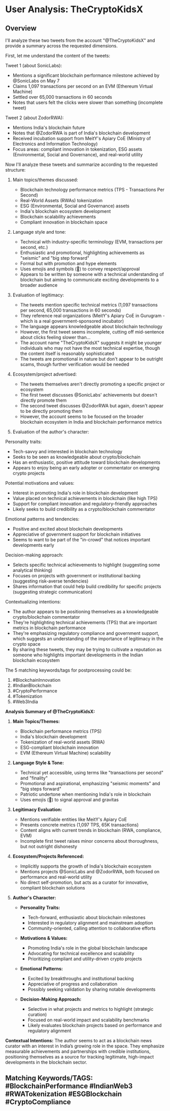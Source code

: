 # User Analysis: TheCryptoKidsX

## Overview

<think>
I'll analyze these two tweets from the account "@TheCryptoKidsX" and provide a summary across the requested dimensions.

First, let me understand the content of the tweets:

Tweet 1 (about SonicLabs):
- Mentions a significant blockchain performance milestone achieved by @SonicLabs on May 7
- Claims 1,097 transactions per second on an EVM (Ethereum Virtual Machine)
- Settled over 65,000 transactions in 60 seconds
- Notes that users felt the clicks were slower than something (incomplete tweet)

Tweet 2 (about ZodorRWA):
- Mentions India's blockchain future
- Notes that @ZodorRWA is part of India's blockchain development
- Received incubation support from MeitY's Apiary CoE (Ministry of Electronics and Information Technology)
- Focus areas: compliant innovation in tokenization, ESG assets (Environmental, Social and Governance), and real-world utility

Now I'll analyze these tweets and summarize according to the requested structure:

1. Main topics/themes discussed:
   - Blockchain technology performance metrics (TPS - Transactions Per Second)
   - Real-World Assets (RWAs) tokenization
   - ESG (Environmental, Social and Governance) assets
   - India's blockchain ecosystem development
   - Blockchain scalability achievements
   - Compliant innovation in blockchain space

2. Language style and tone:
   - Technical with industry-specific terminology (EVM, transactions per second, etc.)
   - Enthusiastic and promotional, highlighting achievements as "seismic" and "big step forward"
   - Formal but with promotion and hype elements
   - Uses emojis and symbols (🫡) to convey respect/approval
   - Appears to be written by someone with a technical understanding of blockchain but aiming to communicate exciting developments to a broader audience

3. Evaluation of legitimacy:
   - The tweets mention specific technical metrics (1,097 transactions per second, 65,000 transactions in 60 seconds)
   - They reference real organizations (MeitY's Apiary CoE in Gurugram - which is a real government-sponsored incubator)
   - The language appears knowledgeable about blockchain technology
   - However, the first tweet seems incomplete, cutting off mid-sentence about clicks feeling slower than...
   - The account name "TheCryptoKidsX" suggests it might be younger individuals who may not have the most technical expertise, though the content itself is reasonably sophisticated
   - The tweets are promotional in nature but don't appear to be outright scams, though further verification would be needed

4. Ecosystem/project advertised:
   - The tweets themselves aren't directly promoting a specific project or ecosystem
   - The first tweet discusses @SonicLabs' achievements but doesn't directly promote them
   - The second tweet discusses @ZodorRWA but again, doesn't appear to be directly promoting them
   - However, the account seems to be focused on the broader blockchain ecosystem in India and blockchain performance metrics

5. Evaluation of the author's character:

Personality traits:
   - Tech-savvy and interested in blockchain technology
   - Seeks to be seen as knowledgeable about crypto/blockchain
   - Has an enthusiastic, positive attitude toward blockchain developments
   - Appears to enjoy being an early adopter or commentator on emerging crypto projects

Potential motivations and values:
   - Interest in promoting India's role in blockchain development
   - Value placed on technical achievements in blockchain (like high TPS)
   - Support for compliant innovation and regulatory-friendly approaches
   - Likely seeks to build credibility as a crypto/blockchain commentator

Emotional patterns and tendencies:
   - Positive and excited about blockchain developments
   - Appreciative of government support for blockchain initiatives
   - Seems to want to be part of the "in-crowd" that notices important developments early

Decision-making approach:
   - Selects specific technical achievements to highlight (suggesting some analytical thinking)
   - Focuses on projects with government or institutional backing (suggesting risk-averse tendencies)
   - Shares information that could help build credibility for specific projects (suggesting strategic communication)

Contextualizing intentions:
   - The author appears to be positioning themselves as a knowledgeable crypto/blockchain commentator
   - They're highlighting technical achievements (TPS) that are important metrics in blockchain performance
   - They're emphasizing regulatory compliance and government support, which suggests an understanding of the importance of legitimacy in the crypto space
   - By sharing these tweets, they may be trying to cultivate a reputation as someone who highlights important developments in the Indian blockchain ecosystem

The 5 matching keywords/tags for postprocessing could be:
1. #BlockchainInnovation
2. #IndianBlockchain
3. #CryptoPerformance
4. #Tokenization
5. #Web3India
</think>

**Analysis Summary of @TheCryptoKidsX:**

1. **Main Topics/Themes:**
   - Blockchain performance metrics (TPS)
   - India's blockchain development
   - Tokenization of real-world assets (RWA)
   - ESG-compliant blockchain innovation
   - EVM (Ethereum Virtual Machine) scalability

2. **Language Style & Tone:**
   - Technical yet accessible, using terms like "transactions per second" and "finality"
   - Promotional and aspirational, emphasizing "seismic moments" and "big steps forward"
   - Patriotic undertone when mentioning India's role in blockchain
   - Uses emojis (🫡) to signal approval and gravitas

3. **Legitimacy Evaluation:**
   - Mentions verifiable entities like MeitY's Apiary CoE
   - Presents concrete metrics (1,097 TPS, 65K transactions)
   - Content aligns with current trends in blockchain (RWA, compliance, EVM)
   - Incomplete first tweet raises minor concerns about thoroughness, but not outright dishonesty

4. **Ecosystem/Projects Referenced:**
   - Implicitly supports the growth of India's blockchain ecosystem
   - Mentions projects @SonicLabs and @ZodorRWA, both focused on performance and real-world utility
   - No direct self-promotion, but acts as a curator for innovative, compliant blockchain solutions

5. **Author's Character:**

   - **Personality Traits:**
     - Tech-forward, enthusiastic about blockchain milestones
     - Interested in regulatory alignment and mainstream adoption
     - Community-oriented, calling attention to collaborative efforts

   - **Motivations & Values:**
     - Promoting India's role in the global blockchain landscape
     - Advocating for technical excellence and scalability
     - Prioritizing compliant and utility-driven crypto projects

   - **Emotional Patterns:**
     - Excited by breakthroughs and institutional backing
     - Appreciative of progress and collaboration
     - Possibly seeking validation by sharing notable developments

   - **Decision-Making Approach:**
     - Selective in what projects and metrics to highlight (strategic curation)
     - Focused on real-world impact and scalability benchmarks
     - Likely evaluates blockchain projects based on performance and regulatory alignment

**Contextual Intentions:**
The author seems to act as a blockchain news curator with an interest in India’s growing role in the space. They emphasize measurable achievements and partnerships with credible institutions, positioning themselves as a source for tracking legitimate, high-impact developments in the blockchain sector.

**Matching Keywords/TAGS:**  
#BlockchainPerformance #IndianWeb3 #RWATokenization #ESGBlockchain #CryptoCompliance
---

